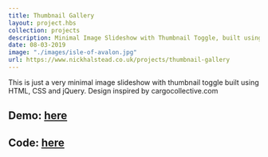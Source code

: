 ```yaml
---
title: Thumbnail Gallery
layout: project.hbs
collection: projects
description: Minimal Image Slideshow with Thumbnail Toggle, built using jQuery
date: 08-03-2019
image: "./images/isle-of-avalon.jpg"
url: https://www.nickhalstead.co.uk/projects/thumbnail-gallery
---
```

This is just a very minimal image slideshow with thumbnail toggle built using HTML, CSS and jQuery. Design inspired by cargocollective.com  

## Demo: [here](https://tender-benz-5bd3ec.netlify.com/)

## Code: [here](https://github.com/nahalstead/jquery-thumbnail-toggle-gallery)
